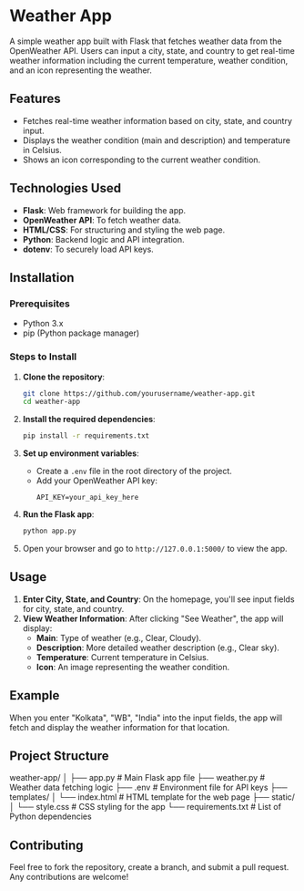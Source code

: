 # Weather App

A simple weather app built with Flask that fetches weather data from the OpenWeather API. Users can input a city, state, and country to get real-time weather information including the current temperature, weather condition, and an icon representing the weather.

## Features

- Fetches real-time weather information based on city, state, and country input.
- Displays the weather condition (main and description) and temperature in Celsius.
- Shows an icon corresponding to the current weather condition.

## Technologies Used

- **Flask**: Web framework for building the app.
- **OpenWeather API**: To fetch weather data.
- **HTML/CSS**: For structuring and styling the web page.
- **Python**: Backend logic and API integration.
- **dotenv**: To securely load API keys.

## Installation

### Prerequisites

- Python 3.x
- pip (Python package manager)

### Steps to Install

1. **Clone the repository**:
    ```bash
    git clone https://github.com/yourusername/weather-app.git
    cd weather-app
    ```

2. **Install the required dependencies**:
    ```bash
    pip install -r requirements.txt
    ```

3. **Set up environment variables**:
    - Create a `.env` file in the root directory of the project.
    - Add your OpenWeather API key:
      ```
      API_KEY=your_api_key_here
      ```

4. **Run the Flask app**:
    ```bash
    python app.py
    ```

5. Open your browser and go to `http://127.0.0.1:5000/` to view the app.

## Usage

1. **Enter City, State, and Country**: On the homepage, you'll see input fields for city, state, and country.
2. **View Weather Information**: After clicking "See Weather", the app will display:
    - **Main**: Type of weather (e.g., Clear, Cloudy).
    - **Description**: More detailed weather description (e.g., Clear sky).
    - **Temperature**: Current temperature in Celsius.
    - **Icon**: An image representing the weather condition.

## Example

When you enter "Kolkata", "WB", "India" into the input fields, the app will fetch and display the weather information for that location.

## Project Structure

weather-app/ │ ├── app.py # Main Flask app file ├── weather.py # Weather data fetching logic ├── .env # Environment file for API keys ├── templates/ │ └── index.html # HTML template for the web page ├── static/ │ └── style.css # CSS styling for the app └── requirements.txt # List of Python dependencies


## Contributing

Feel free to fork the repository, create a branch, and submit a pull request. Any contributions are welcome!



